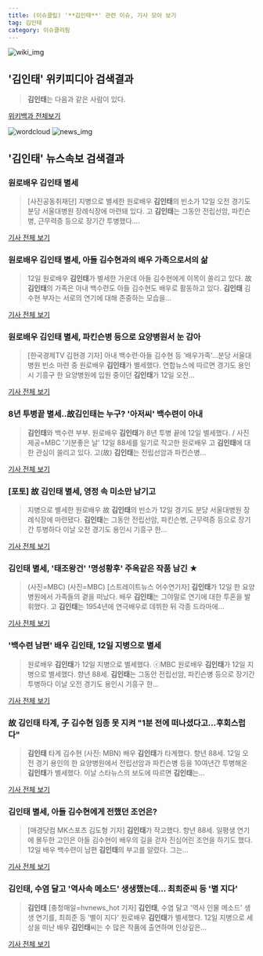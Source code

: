 ```yaml
---
title: (이슈클립) '**김인태**' 관련 이슈, 기사 모아 보기
tag: 김인태
category: 이슈클리핑
---
```

![wiki_img](https://user-images.githubusercontent.com/42597476/44503234-41136a80-a6d0-11e8-9071-6fc6418eafe4.png)
## **'**김인태**'** 위키피디아 검색결과
>**김인태**는 다음과 같은 사람이 있다.

<a href="https://ko.wikipedia.org/wiki/김인태" target="_blank">위키백과 전체보기</a>

![wordcloud](https://s3.ap-northeast-2.amazonaws.com/lyrics101-wordcloud/2018-09-12-1536763288.png)
![news_img](https://user-images.githubusercontent.com/42597476/44507050-1206f400-a6e4-11e8-8d98-7ffbfebb353f.png)
## **'**김인태**'** 뉴스속보 검색결과
### 원로배우 **김인태** 별세

>[사진공동취재단] 지병으로 별세한 원로배우 **김인태**의 빈소가 12일 오전 경기도 분당 서울대병원 장례식장에 마련돼 있다. 고 **김인태**는 그동안 전립선암, 파킨슨병, 근무력증 등으로 장기간 투병했다....

<a href="http://www.nocutnews.co.kr/news/5030810" target="_blank">기사 전체 보기</a>

### 원로배우 **김인태** 별세, 아들 김수현과의 배우 가족으로서의 삶

>12일 원로배우 **김인태**가 별세한 가운데 아들 김수현에게 이목이 쏠리고 있다. 故 **김인태**의 가족은 아내 백수련도 아들 김수현도 배우로 활동하고 있다. **김인태** 김수현 부자는 서로의 연기에 대해 존중하는 모습을...

<a href="http://news.hankyung.com/article/201809128757I" target="_blank">기사 전체 보기</a>

### 원로배우 **김인태** 별세, 파킨슨병 등으로 요양병원서 눈 감아

>[한국경제TV 김현경 기자] 아내 백수련·아들 김수현 등 '배우가족'…분당 서울대병원 빈소 마련 중 원로배우 **김인태**가 별세했다. 연합뉴스에 따르면 경기도 용인시 기흥구 한 요양병원에 입원 중이던 **김인태**가 12일 오전...

<a href="http://news.wowtv.co.kr/NewsCenter/News/Read?articleId=A201809120257&t=NN" target="_blank">기사 전체 보기</a>

### 8년 투병끝 별세..故**김인태**는 누구? '아저씨' 백수련이 아내

>**김인태**와 백수련 부부. 원로배우 **김인태**가 8년 투병 끝에 12일 별세했다. / 사진제공=MBC '기분좋은 날' 12일 88세를 일기로 작고한 원로배우 고 **김인태**에 대한 관심이 쏠리고 있다. 고(故) **김인태**는 전립선암과 파킨슨병...

<a href="http://star.mt.co.kr/stview.php?no=2018091212120913622" target="_blank">기사 전체 보기</a>

### [포토] 故 **김인태** 별세, 영정 속 미소만 남기고

>지병으로 별세한 원로배우 故 **김인태**의 빈소가 12일 경기도 분당 서울대병원 장례식장에 마련됐다. **김인태**는 그동안 전립선암, 파킨슨병, 근무력증 등으로 장기간 투병하다 이날 오전 경기도 용인시 기흥구 한...

<a href="http://sports.chosun.com/news/ntype.htm?id=201809120100104810008175&servicedate=20180912" target="_blank">기사 전체 보기</a>

### **김인태** 별세, '태조왕건' '명성황후' 주옥같은 작품 남긴 ★

>(사진=MBC) (사진=MBC) [스트레이트뉴스 어수연기자] **김인태**가 12일 한 요양병원에서 가족들의 곁을 떠났다. 배우 **김인태**는 그야말로 연기에 대한 투혼을 발휘했다. 고 **김인태**는 1954년에 연극배우로 데뷔한 뒤 각종 드라마에...

<a href="http://www.straightnews.co.kr/news/articleView.html?idxno=35181" target="_blank">기사 전체 보기</a>

### '백수련 남편' 배우 **김인태**, 12일 지병으로 별세

>원로배우 **김인태**가 12일 지병으로 별세했다. ⓒMBC 원로배우 **김인태**가 12일 지병으로 별세했다. 향년 88세. **김인태**는 그동안 전립선암, 파킨슨병 등으로 장기간 투병하다 이날 오전 경기도 용인시 기흥구 한...

<a href="http://www.dailian.co.kr/news/view/738839/?sc=naver" target="_blank">기사 전체 보기</a>

### 故 **김인태** 타계, 子 김수현 임종 못 지켜 "1분 전에 떠나셨다고…후회스럽다"

>**김인태** 타계 김수현 (사진: MBN) 배우 **김인태**가 타계했다. 향년 88세. 12일 오전 경기 용인의 한 요양병원에서 전립선암과 파킨슨병 등을 10여년간 투병해온 **김인태**가 별세했다. 이날 스타뉴스의 보도에 따르면 **김인태**는...

<a href="http://www.honam.co.kr/read.php3?aid=1536757381565075215" target="_blank">기사 전체 보기</a>

### **김인태** 별세, 아들 김수현에게 전했던 조언은?

>[매경닷컴 MK스포츠 김도형 기자] **김인태**가 작고했다. 향년 88세. 일평생 연기에 몰두한 고인은 아들 김수현이 배우의 길을 걷자 진심어린 조언을 하기도 했다. 12일 배우 백수련이 남편 **김인태**의 부고를 알렸다. 그는...

<a href="http://sports.mk.co.kr/view.php?year=2018&no=576502" target="_blank">기사 전체 보기</a>

### **김인태**, 수염 달고 '역사속 메소드' 생생했는데... 최희준씨 등 '별 지다'

>**김인태** [충청매일=hvnews_hot 기자] **김인태**, 수염 달고 '역사 인물 메소드' 생생 연기를, 최희준 등 '별이 지다' 원로배우 **김인태**가 별세했다. 12일 지병으로 세상을 떠난 배우 **김인태**씨는 수 많은 작품에 출연하며 인상깊은...

<a href="http://www.ccdn.co.kr/news/articleView.html?idxno=540335" target="_blank">기사 전체 보기</a>


